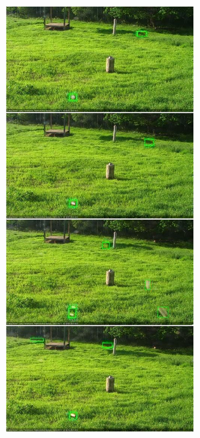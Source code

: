 ![20200612-180354-181356](in2/20200612/20200612-180354-181356_0_.jpg)
![20200612-181402-182404](in2/20200612/20200612-181402-182404_0_.jpg)
![20200612-182410-183411](in2/20200612/20200612-182410-183411_0_.jpg)
![20200612-183418-184419](in2/20200612/20200612-183418-184419_0_.jpg)
